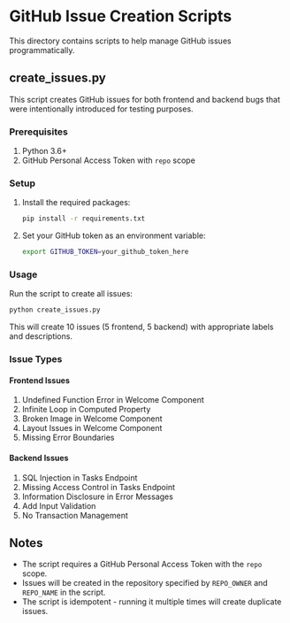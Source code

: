 # GitHub Issue Creation Scripts

This directory contains scripts to help manage GitHub issues programmatically.

## create_issues.py

This script creates GitHub issues for both frontend and backend bugs that were intentionally introduced for testing purposes.

### Prerequisites

1. Python 3.6+
2. GitHub Personal Access Token with `repo` scope

### Setup

1. Install the required packages:
   ```bash
   pip install -r requirements.txt
   ```

2. Set your GitHub token as an environment variable:
   ```bash
   export GITHUB_TOKEN=your_github_token_here
   ```

### Usage

Run the script to create all issues:

```bash
python create_issues.py
```

This will create 10 issues (5 frontend, 5 backend) with appropriate labels and descriptions.

### Issue Types

#### Frontend Issues
1. Undefined Function Error in Welcome Component
2. Infinite Loop in Computed Property
3. Broken Image in Welcome Component
4. Layout Issues in Welcome Component
5. Missing Error Boundaries

#### Backend Issues
1. SQL Injection in Tasks Endpoint
2. Missing Access Control in Tasks Endpoint
3. Information Disclosure in Error Messages
4. Add Input Validation
5. No Transaction Management

## Notes

- The script requires a GitHub Personal Access Token with the `repo` scope.
- Issues will be created in the repository specified by `REPO_OWNER` and `REPO_NAME` in the script.
- The script is idempotent - running it multiple times will create duplicate issues.
